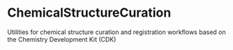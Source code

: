 # ChemicalStructureCuration
Utilities for chemical structure curation and registration workflows based on the Chemistry Development Kit (CDK)
